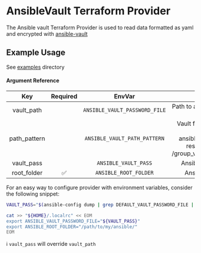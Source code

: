 # AnsibleVault Terraform Provider

The Ansible vault Terraform Provider is used to read data formatted as yaml and encrypted with [ansible-vault](https://docs.ansible.com/ansible/latest/user_guide/vault.html)

## Example Usage

See [examples](https://github.com/MeilleursAgents/terraform-provider-ansiblevault/tree/master/examples) directory

#### Argument Reference

| Key | Required | EnvVar | Description |
|:--:|:--:|:--:|:--:|
| vault_path |  | `ANSIBLE_VAULT_PASSWORD_FILE` | Path to ansible vault password file |
| path_pattern |  | `ANSIBLE_VAULT_PATH_PATTERN` | Vault file path pattern to be used by ansiblevault_path_pattern resources (example: /group_vars/{{.env}}/vault.yml) |
| vault_pass |  | `ANSIBLE_VAULT_PASS` | Ansible vault pass value |
| root_folder | ✅ | `ANSIBLE_ROOT_FOLDER` | Ansible root directory |

For an easy way to configure provider with environment variables, consider the following snippet:

```bash
VAULT_PASS="$(ansible-config dump | grep DEFAULT_VAULT_PASSWORD_FILE | awk '{print $3}')"

cat >> "${HOME}/.localrc" << EOM
export ANSIBLE_VAULT_PASSWORD_FILE="${VAULT_PASS}"
export ANSIBLE_ROOT_FOLDER="/path/to/my/ansible/"
EOM
```

:information_source: `vault_pass` will override `vault_path`
